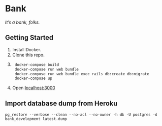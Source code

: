 # Bank

_It’s a bank, folks._

## Getting Started

1. Install Docker.
2. Clone this repo.
3. ```sh
    docker-compose build
    docker-compose run web bundle
    docker-compose run web bundle exec rails db:create db:migrate
    docker-compose up
   ```
4. Open [localhost:3000](http://localhost:3000)

## Import database dump from Heroku

```
pg_restore --verbose --clean --no-acl --no-owner -h db -U postgres -d bank_development latest.dump
```
